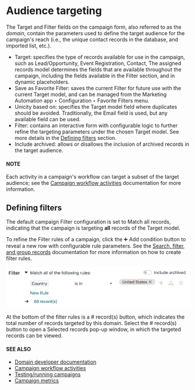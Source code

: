# Audience targeting

The Target and Filter fields on the campaign form, also referred to as the
*domain*, contain the parameters used to define the target audience for the campaign's reach (i.e.,
the unique contact records in the database, and imported list, etc.).

- Target: specifies the type of records available for use in the campaign, such as
  Lead/Opportunity, Event Registration, Contact, The assigned
  records model determines the fields that are available throughout the campaign, including the
  fields available in the Filter section, and in dynamic placeholders.
- Save as Favorite Filter: saves the current Filter for future use with the
  current Target model, and can be managed from the Marketing Automation
  app ‣ Configuration ‣ Favorite Filters menu.
- Unicity based on: specifies the Target model field where duplicates should
  be avoided. Traditionally, the Email field is used, but any available field can be
  used.
- Filter: contains an interactive form with configurable logic to further refine the
  targeting parameters under the chosen Target model. See more details in the
  [Defining filters](#marketing-automation-defining-filters) section.
- Include archived: allows or disallows the inclusion of archived records in the target
  audience.

#### NOTE
Each activity in a campaign's workflow can target a subset of the target audience; see the
[Campaign workflow activities](workflow_activities.md) documentation for more information.

<a id="marketing-automation-defining-filters"></a>

## Defining filters

The default campaign Filter configuration is set to Match all records,
indicating that the campaign is targeting **all** records of the Target model.

To refine the Filter rules of a campaign, click the ➕ Add condition button
to reveal a new row with configurable rule parameters. See the [Search, filter, and group
records](../../essentials/search.md#search-custom-filters) documentation for more information on how to create filter rules.

![A new filter rule row on the campaign form Filters.](../../../_images/domain-filters.png)

At the bottom of the filter rules is a # record(s) button, which indicates the total
number of records targeted by this domain. Select the # record(s) button to open a
Selected records pop-up window, in which the targeted records can be viewed.

#### SEE ALSO
- [Domain developer documentation](../../../developer/reference/backend/orm.md#reference-orm-domains)
- [Campaign workflow activities](workflow_activities.md)
- [Testing/running campaigns](testing_running.md)
- [Campaign metrics](understanding_metrics.md)
